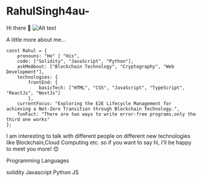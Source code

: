 # RahulSingh4au-

Hi there 👋
![Alt text](https://media.istockphoto.com/id/1339123353/video/cryptocurrency-blockchain-script-coding-looped-4k-footage.jpg?s=640x640&k=20&c=FkwXBoCZk--V3PmHxvOzBZgorVo26kyX03ONqB_spgs=)

 A little more about me...

```
const Rahul = {
    pronouns: "He" | "His",
    code: ["Solidity", "JavaScript", "Python"],
    askMeAbout: ["Blockchain Technology", "Cryptography", "Web Development"],
    technologies: {
        frontEnd: {
            basicTech: ["HTML", "CSS", "JavaScript", "TypeScript", "ReactJs", "NextJs"]
        },
    currentFocus: "Exploring the E2E Lifecycle Management for achieving a Net-Zero Transition through Blockchain Technology.",
    funFact: "There are two ways to write error-free programs,only the third one works"
};
```


I am interesting to talk with different people on different new technologies like Blockchain,Cloud Computing etc. so if you want to say hi, I'll be happy to meet you more! 😊

Programming Languages

solidity	Javascript	Python	JS
